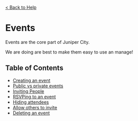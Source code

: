 [&lt; Back to Help](/help)

# Events

Events are the core part of Juniper City.

We are doing are best to make them easy to use an manage!

## Table of Contents

<div class="main-nav">

* [Creating an event](/help/creating-an-event)
* [Public vs private events](/help/public-v-private-events)
* [Inviting People](/help/inviting-people-to-event)
* [RSVPing to an event](/help/rsvping)
* [Hiding attendees](/help/hiding-event-attendees)
* [Allow others to invite](/help/allow-others-to-invite)
* [Deleting an event](/help/delete-event)

</div>
